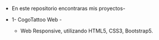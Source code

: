 - En este repositorio encontraras mis proyectos-

- 1- CogoTattoo Web -
    - Web Responsive, utilizando HTML5, CSS3, Bootstrap5.
